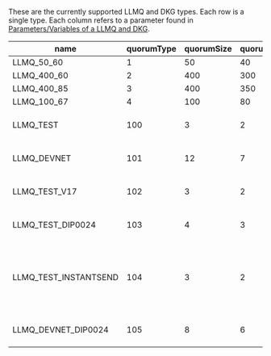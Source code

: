 These are the currently supported LLMQ and DKG types. Each row is a single type. Each column refers to a parameter found
in [Parameters/Variables of a LLMQ and DKG](../dip-0006.md#parametersvariables-of-a-llmq-and-dkg).

| name | quorumType | quorumSize | quorumMinSize | quorumThreshold | quorumDkgInterval | quorumDkgPhaseBlocks | quorumDkgBadVotesThreshold | quorumSigningActiveQuorumCount | Notes |
|--|--|--|--|--|--|--|--|--|--|
| LLMQ_50_60 | 1 | 50 | 40 | 30 (60%) | 24 (1 Hour) | 2 | 40 | 24 | |
| LLMQ_400_60 | 2 | 400 | 300 | 240 (60%) | 288 (12 Hours) | 4 | 300 | 4 | |
| LLMQ_400_85 | 3 | 400 | 350 | 340 (85%) | 576 (24 Hours) | 4 | 300 | 4 | |
| LLMQ_100_67 | 4 | 100 | 80 | 67 (67%) | 24 (1 Hour) | 2 | 80 | 24 | |
| LLMQ_TEST | 100 | 3 | 2 | 2 (66%) | 24 (1 Hour) | 2 | 2 | 2 | For testing only (regtest) |
| LLMQ_DEVNET | 101 | 12 | 7 | 6 (50%) | 24 (1 Hour) | 2 | 7 | 4 | For devnets only |
| LLMQ_TEST_V17 | 102 | 3 | 2 | 2 (66%) | 24 (1 Hour) | 2 | 2 | 2 | For testing only (regtest) |
| LLMQ_TEST_DIP0024 | 103 | 4 | 3 | 2 (50%) | 24 (1 Hour) | 2 | 2 | 2 | For testing only (regtest) |
| LLMQ_TEST_INSTANTSEND | 104 | 3 | 2 | 2 (66%) | 24 (1 Hour) | 2 | 2 | 2 | For testing only (regtest). Same parameters as `LLMQ_TEST` |
| LLMQ_DEVNET_DIP0024 | 105 | 8 | 6 | 4 (50%) | 24 (1 Hour) | 2 | 7 | 2 | For devnets only |
